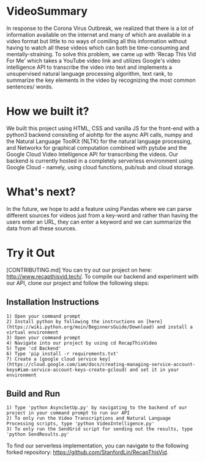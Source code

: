 # VideoSummary

In response to the Corona Virus Outbreak, we realized that there is a lot of information available on the internet and many of which are available in a video format but little to no ways of comiling all this information without having to watch all these videos which can both be time-consuming and mentally-straining. To solve this problem, we came up with 'Recap This Vid For Me' which takes a YouTube video link and utilizes Google's video intelligence API to transcribe the video into text and implements a unsupervised natural language processing algorithm, text rank, to summarize the key elements in the video by recognizing the most common sentences/ words.

# How we built it?

We built this project using HTML, CSS and vanilla JS for the front-end with a python3 backend consisting of aiohttp for the async API calls, numpy and the Natural Language ToolKit (NLTK) for the natural language processing, and Networkx for graphical computation combined with pytube and the Google Cloud Video Intelligence API for transcribing the videos. Our backend is currently hosted in a completely serverless environment using Google Cloud - namely, using cloud functions, pub/sub and cloud storage.

# What's next?

In the future, we hope to add a feature using Pandas where we can parse different sources for videos just from a key-word and rather than having the users enter an URL, they can enter a keyword and we can summarize the data from all these sources. 

# Try it Out
[CONTRIBUTING.md]
You can try out our project on here: http://www.recapthisvid.tech/. To compile our backend and experiment with our API, clone our project and follow the following steps:

## Installation Instructions
```
1) Open your command prompt
2) Install python by following the instructions on [here](https://wiki.python.org/moin/BeginnersGuide/Download) and install a virtual environment
3) Open your command prompt 
4) Navigate into our project by using cd RecapThisVideo
5) Type 'cd Backend'
6) Type 'pip install -r requirements.txt'
7) Create a [google cloud service key](https://cloud.google.com/iam/docs/creating-managing-service-account-keys#iam-service-account-keys-create-gcloud) and set it in your environment 
```

## Build and Run
```
1) Type 'python AsyncSetUp.py' by navigating to the backend of our project in your command prompt to run our API 
2) To only run the Video Transcriptions and Natural Language Processing scripts, type 'python VideoIntelligence.py' 
3) To only run the SendGrid script for sending out the results, type 'python SendResults.py' 
```
To find our serverless implementation, you can navigate to the following forked repository: https://github.com/StanfordLin/RecapThisVid.

